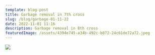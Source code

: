 ```yaml
---
template: blog-post
title: Garbage removal in 7th cross
slug: /blog/garbage-01-11-22
date: 2022-11-01 11:16
description: Garbage removal in 8th cross
featuredImage: /assets/4394e745-a34b-492c-b872-24c61de72a72.jpeg
---
```

![](/assets/2da403d3-b1b1-4d7f-a240-520f38caab0a.jpeg)